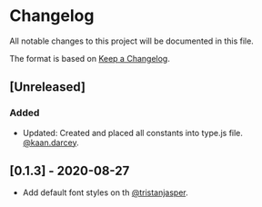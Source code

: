 # Changelog

All notable changes to this project will be documented in this file.

The format is based on [Keep a Changelog](https://keepachangelog.com/en/1.0.0/).

## [Unreleased]

### Added

- Updated: Created and placed all constants into type.js file. [@kaan.darcey](https://github.com/KDarcey).

## [0.1.3] - 2020-08-27

- Add default font styles on th [@tristanjasper](https://github.com/tristanjasper).
